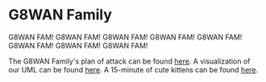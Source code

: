 # G8WAN Family
G8WAN FAM! G8WAN FAM! G8WAN FAM! G8WAN FAM! G8WAN FAM! G8WAN FAM! G8WAN FAM! G8WAN FAM!

The G8WAN Family's plan of attack can be found [here](https://docs.google.com/document/d/1LI0RIW6GMVIx_SoQQlFXFNp5ewwv8LaXPmvJVJ_1Lgs/edit?usp=sharing). 
A visualization of our UML can be found [here](https://drive.google.com/file/d/1BKeV3B4UhMzy13e2IQ6wwV8ObSwCsY8S/view?usp=sharing). 
A 15-minute of cute kittens can be found [here](https://www.youtube.com/watch?v=co47u19cbds&ab_channel=ThePetCollective).
